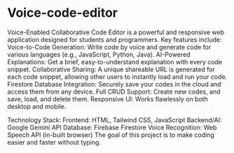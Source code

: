 # Voice-code-editor
Voice-Enabled Collaborative Code Editor is a powerful and responsive web application designed for students and programmers. Key features include:
Voice-to-Code Generation: Write code by voice and generate code for various languages (e.g., JavaScript, Python, Java).
AI-Powered Explanations: Get a brief, easy-to-understand explanation with every code snippet.
Collaborative Sharing: A unique shareable URL is generated for each code snippet, allowing other users to instantly load and run your code.
Firestore Database Integration: Securely save your codes in the cloud and access them from any device.
Full CRUD Support: Create new codes, and save, load, and delete them.
Responsive UI: Works flawlessly on both desktop and mobile.

Technology Stack:
Frontend: HTML, Tailwind CSS, JavaScript
Backend/AI: Google Gemini API
Database: Firebase Firestore
Voice Recognition: Web Speech API (in-built browser)
The goal of this project is to make coding easier and faster without typing.
